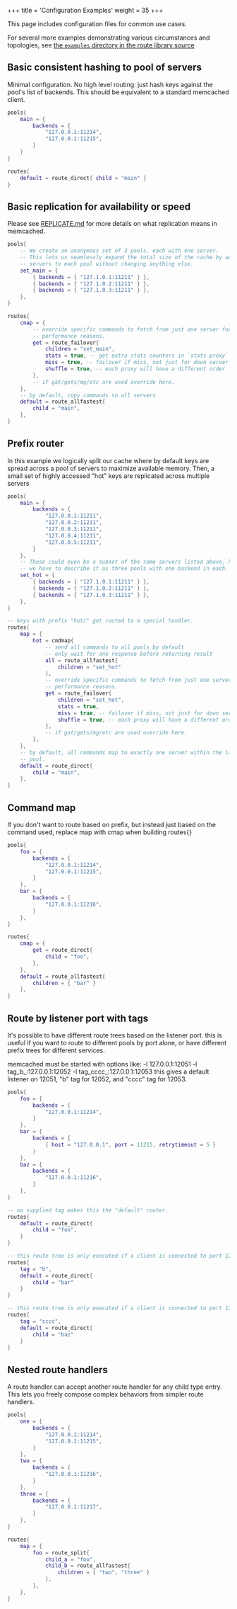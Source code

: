 +++
title = 'Configuration Examples'
weight = 35
+++

This page includes configuration files for common use cases.

For several more examples demonstrating various circumstances and topologies, see [the `examples` directory in the route library source](https://github.com/memcached/memcached-proxylibs/tree/main/lib/routelib/examples)

## Basic consistent hashing to pool of servers

Minimal configuration.
No high level routing: just hash keys against the pool's list of backends.
This should be equivalent to a standard memcached client.

```lua
pools{
    main = {
        backends = {
            "127.0.0.1:11214",
            "127.0.0.1:11215",
        }
    }
}

routes{
    default = route_direct{ child = "main" }
}
```

## Basic replication for availability or speed

Please see
[REPLICATE.md](https://github.com/memcached/memcached-proxylibs/blob/main/lib/routelib/REPLICATE.md)
for more details on what replication means in memcached.

```lua
pools{
    -- We create an anonymous set of 3 pools, each with one server.
    -- This lets us seamlessly expand the total size of the cache by adding
    -- servers to each pool without changing anything else.
    set_main = {
        { backends = { "127.1.0.1:11211" } },
        { backends = { "127.1.0.2:11211" } },
        { backends = { "127.1.0.3:11211" } },
    },
}

routes{
    cmap = {
        -- override specific commands to fetch from just one server for
        -- performance reasons.
        get = route_failover{
            children = "set_main",
            stats = true, -- get extra stats counters in `stats proxy`
            miss = true, -- failover if miss, not just for down server
            shuffle = true, -- each proxy will have a different order
        },
        -- if gat/gets/mg/etc are used override here.
    },
    -- by default, copy commands to all servers
    default = route_allfastest{
        child = "main",
    },
}
```

## Prefix router

In this example we logically split our cache where by default keys are
spread across a pool of servers to maximize available memory. Then, a small
set of highly accessed "hot" keys are replicated across multiple servers

```lua
pools{
    main = {
        backends = {
            "127.0.0.1:11211",
            "127.0.0.2:11211",
            "127.0.0.3:11211",
            "127.0.0.4:11211",
            "127.0.0.5:11211",
        }
    },
    -- These could even be a subset of the same servers listed above, however
    -- we have to describe it as three pools with one backend in each.
    set_hot = {
        { backends = { "127.1.0.1:11211" } },
        { backends = { "127.1.0.2:11211" } },
        { backends = { "127.1.0.3:11211" } },
    },
}

-- keys with prefix "hot/" get routed to a special handler.
routes{
    map = {
        hot = cmdmap{
            -- send all commands to all pools by default
            -- only wait for one response before returning result
            all = route_allfastest{
                children = "set_hot" 
            },
            -- override specific commands to fetch from just one server for
            -- performance reasons.
            get = route_failover{
                children = "set_hot",
                stats = true,
                miss = true, -- failover if miss, not just for down server
                shuffle = true, -- each proxy will have a different order
            },
            -- if gat/gets/mg/etc are used override here.
        },
    },
    -- by default, all commands map to exactly one server within the larger
    -- pool.
    default = route_direct{
        child = "main",
    },
}
```

## Command map

If you don't want to route based on prefix, but instead just based on the
command used, replace map with cmap when building routes{}

```lua
pools{
    foo = {
        backends = {
            "127.0.0.1:11214",
            "127.0.0.1:11215",
        }
    },
    bar = {
        backends = {
            "127.0.0.1:11216",
        }
    },
}

routes{
    cmap = {
        get = route_direct{
            child = "foo",
        },
    },
    default = route_allfastest{
        children = { "bar" }
    },
}
```

## Route by listener port with tags

It's possible to have different route trees based on the listener port.
this is useful if you want to route to different pools by port alone, or
have different prefix trees for different services.

memcached must be started with options like:
-l 127.0.0.1:12051 -l tag_b_:127.0.0.1:12052 -l tag_cccc_:127.0.0.1:12053
this gives a default listener on 12051, "b" tag for 12052, and "cccc" tag
for 12053.

```lua
pools{
    foo = {
        backends = {
            "127.0.0.1:11214",
        }
    },
    bar = {
        backends = {
            { host = "127.0.0.1", port = 11215, retrytimeout = 5 }
        }
    },
    baz = {
        backends = {
            "127.0.0.1:11216",
        }
    },
}

-- no supplied tag makes this the "default" router.
routes{
    default = route_direct{
        child = "foo",
    }
}

-- this route tree is only executed if a client is connected to port 12052
routes{
    tag = "b",
    default = route_direct{
        child = "bar"
    }
}

-- this route tree is only executed if a client is connected to port 12053
routes{
    tag = "cccc",
    default = route_direct{
        child = "baz"
    }
}
```

## Nested route handlers

A route handler can accept another route handler for any child type entry.
This lets you freely compose complex behaviors from simpler route handlers.

```lua
pools{
    one = {
        backends = {
            "127.0.0.1:11214",
            "127.0.0.1:11215",
        }
    },
    two = {
        backends = {
            "127.0.0.1:11216",
        }
    },
    three = {
        backends = {
            "127.0.0.1:11217",
        }
    },
}

routes{
    map = {
        foo = route_split{
            child_a = "foo",
            child_b = route_allfastest{
                children = { "two", "three" }
            },
        },
    },
}
```
